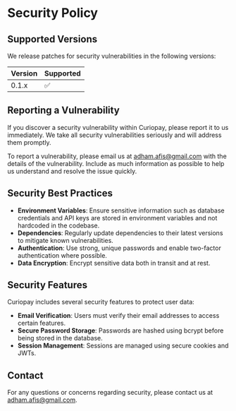# Security Policy

## Supported Versions

We release patches for security vulnerabilities in the following versions:

| Version | Supported          |
| ------- | ------------------ |
| 0.1.x   | :white_check_mark: |

## Reporting a Vulnerability

If you discover a security vulnerability within Curiopay, please report it to us immediately. We take all security vulnerabilities seriously and will address them promptly.

To report a vulnerability, please email us at [adham.afis@gmail.com](mailto:adham.afis@gmail.com) with the details of the vulnerability. Include as much information as possible to help us understand and resolve the issue quickly.

## Security Best Practices

- **Environment Variables**: Ensure sensitive information such as database credentials and API keys are stored in environment variables and not hardcoded in the codebase.
- **Dependencies**: Regularly update dependencies to their latest versions to mitigate known vulnerabilities.
- **Authentication**: Use strong, unique passwords and enable two-factor authentication where possible.
- **Data Encryption**: Encrypt sensitive data both in transit and at rest.

## Security Features

Curiopay includes several security features to protect user data:

- **Email Verification**: Users must verify their email addresses to access certain features.
- **Secure Password Storage**: Passwords are hashed using bcrypt before being stored in the database.
- **Session Management**: Sessions are managed using secure cookies and JWTs.

## Contact

For any questions or concerns regarding security, please contact us at [adham.afis@gmail.com](mailto:adham.afis@gmail.com). 